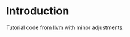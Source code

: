 # Introduction
Tutorial code from [llvm](https://llvm.org/docs/tutorial/MyFirstLanguageFrontend/index.html)
with minor adjustments.